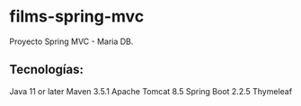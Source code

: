 # films-spring-mvc
Proyecto Spring MVC - Maria DB.

## Tecnologías:
Java 11 or later
Maven 3.5.1
Apache Tomcat 8.5
Spring Boot 2.2.5
Thymeleaf

